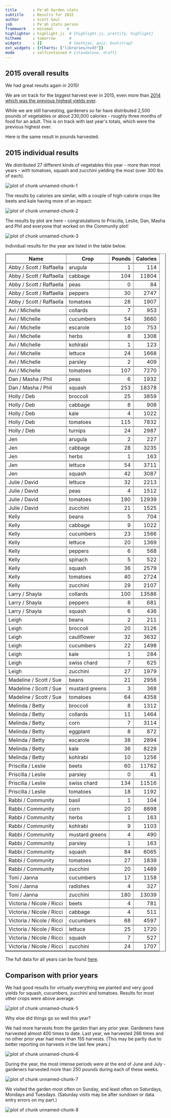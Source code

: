 ```yaml
---
title       : Pe'ah Garden stats
subtitle    : Results for 2015
author      : Scott Gaul
job         : Pe'ah stats person
framework   : minimal      # 
highlighter : highlight.js  # {highlight.js, prettify, highlight}
hitheme     : tomorrow      # 
widgets     : []            # {mathjax, quiz, bootstrap}
ext_widgets : {rCharts: ["libraries/nvd3"]} 
mode        : selfcontained # {standalone, draft}
---
```


## 2015 overall results

We had great results again in 2015! 

We are on track for the biggest harvest ever in 2015, even more than [2014 which was the previous highest yields ever](http://sgaul.github.io/peah2014/).    

While we are still harvesting, gardeners so far have distributed 2,500 pounds of vegetables or about 230,000 calories - roughly three months of food for an adult. This is on track with last year's totals, which were the previous highest ever.





<div id = 'chart1' class = 'rChart nvd3'></div>
<script type='text/javascript'>
 $(document).ready(function(){
      drawchart1()
    });
    function drawchart1(){  
      var opts = {
 "dom": "chart1",
"width":    500,
"height":    300,
"x": "Year",
"y": "Calories",
"type": "discreteBarChart",
"id": "chart1" 
},
        data = [
 {
 "Year": 2002,
"Pounds":        1273.25,
"Calories": 114403.9329167 
},
{
 "Year": 2003,
"Pounds":          778.5,
"Calories":       86920.57 
},
{
 "Year": 2004,
"Pounds":        1302.25,
"Calories":      140183.85 
},
{
 "Year": 2005,
"Pounds":         1392.5,
"Calories":      151554.28 
},
{
 "Year": 2006,
"Pounds":        1321.25,
"Calories":     134382.865 
},
{
 "Year": 2007,
"Pounds":        1686.25,
"Calories":  153063.073334 
},
{
 "Year": 2008,
"Pounds":            898,
"Calories":    90317.34125 
},
{
 "Year": 2009,
"Pounds":           1028,
"Calories": 100385.8316667 
},
{
 "Year": 2010,
"Pounds":         911.75,
"Calories":      84708.455 
},
{
 "Year": 2011,
"Pounds":           1269,
"Calories":      147313.92 
},
{
 "Year": 2012,
"Pounds":        1901.23,
"Calories":    164506.3552 
},
{
 "Year": 2013,
"Pounds":            608,
"Calories":      67887.755 
},
{
 "Year": 2014,
"Pounds":           2634,
"Calories":      260500.66 
},
{
 "Year": 2015,
"Pounds":        2580.35,
"Calories":     240780.035 
} 
]
  
      if(!(opts.type==="pieChart" || opts.type==="sparklinePlus" || opts.type==="bulletChart")) {
        var data = d3.nest()
          .key(function(d){
            //return opts.group === undefined ? 'main' : d[opts.group]
            //instead of main would think a better default is opts.x
            return opts.group === undefined ? opts.y : d[opts.group];
          })
          .entries(data);
      }
      
      if (opts.disabled != undefined){
        data.map(function(d, i){
          d.disabled = opts.disabled[i]
        })
      }
      
      nv.addGraph(function() {
        var chart = nv.models[opts.type]()
          .width(opts.width)
          .height(opts.height)
          
        if (opts.type != "bulletChart"){
          chart
            .x(function(d) { return d[opts.x] })
            .y(function(d) { return d[opts.y] })
        }
          
         
        chart
  .forceY([      0, 1.7e+05 ])
  .margin({
 "left":     80 
})
          
        chart.xAxis
  .axisLabel("Year")

        
        
        chart.yAxis
  .tickFormat(function(d) {return d3.format(',.0f')(d)})
  .axisLabel("Calories")
      
       d3.select("#" + opts.id)
        .append('svg')
        .datum(data)
        .transition().duration(500)
        .call(chart);

       nv.utils.windowResize(chart.update);
       return chart;
      });
    };
</script>

Here is the same result in pounds harvested. 


<div id = 'chart2' class = 'rChart nvd3'></div>
<script type='text/javascript'>
 $(document).ready(function(){
      drawchart2()
    });
    function drawchart2(){  
      var opts = {
 "dom": "chart2",
"width":    500,
"height":    300,
"x": "Year",
"y": "Pounds",
"type": "discreteBarChart",
"id": "chart2" 
},
        data = [
 {
 "Year": 2002,
"Pounds":        1273.25,
"Calories": 114403.9329167 
},
{
 "Year": 2003,
"Pounds":          778.5,
"Calories":       86920.57 
},
{
 "Year": 2004,
"Pounds":        1302.25,
"Calories":      140183.85 
},
{
 "Year": 2005,
"Pounds":         1392.5,
"Calories":      151554.28 
},
{
 "Year": 2006,
"Pounds":        1321.25,
"Calories":     134382.865 
},
{
 "Year": 2007,
"Pounds":        1686.25,
"Calories":  153063.073334 
},
{
 "Year": 2008,
"Pounds":            898,
"Calories":    90317.34125 
},
{
 "Year": 2009,
"Pounds":           1028,
"Calories": 100385.8316667 
},
{
 "Year": 2010,
"Pounds":         911.75,
"Calories":      84708.455 
},
{
 "Year": 2011,
"Pounds":           1269,
"Calories":      147313.92 
},
{
 "Year": 2012,
"Pounds":        1901.23,
"Calories":    164506.3552 
},
{
 "Year": 2013,
"Pounds":            608,
"Calories":      67887.755 
},
{
 "Year": 2014,
"Pounds":           2634,
"Calories":      260500.66 
},
{
 "Year": 2015,
"Pounds":        2580.35,
"Calories":     240780.035 
} 
]
  
      if(!(opts.type==="pieChart" || opts.type==="sparklinePlus" || opts.type==="bulletChart")) {
        var data = d3.nest()
          .key(function(d){
            //return opts.group === undefined ? 'main' : d[opts.group]
            //instead of main would think a better default is opts.x
            return opts.group === undefined ? opts.y : d[opts.group];
          })
          .entries(data);
      }
      
      if (opts.disabled != undefined){
        data.map(function(d, i){
          d.disabled = opts.disabled[i]
        })
      }
      
      nv.addGraph(function() {
        var chart = nv.models[opts.type]()
          .width(opts.width)
          .height(opts.height)
          
        if (opts.type != "bulletChart"){
          chart
            .x(function(d) { return d[opts.x] })
            .y(function(d) { return d[opts.y] })
        }
          
         
        chart
  .forceY([      0,   1700 ])
  .margin({
 "left":     80 
})
          
        chart.xAxis
  .axisLabel("Year")

        
        
        chart.yAxis
  .tickFormat(function(d) {return d3.format(',.0f')(d)})
  .axisLabel("Pounds")
      
       d3.select("#" + opts.id)
        .append('svg')
        .datum(data)
        .transition().duration(500)
        .call(chart);

       nv.utils.windowResize(chart.update);
       return chart;
      });
    };
</script>

## 2015 individual results

We distributed 27 different kinds of vegetables this year - more than most years - with tomatoes, squash and zucchini yielding the most (over 300 lbs of each). 

![plot of chunk unnamed-chunk-1](assets/fig/unnamed-chunk-1-1.svg) 

The results by calories are similar, with a couple of high-calorie crops like beets and kale having more of an impact: 

![plot of chunk unnamed-chunk-2](assets/fig/unnamed-chunk-2-1.svg) 

The results by plot are here - congratulations to Priscilla, Leslie, Dan, Masha and Phil and everyone that worked on the Community plot!

![plot of chunk unnamed-chunk-3](assets/fig/unnamed-chunk-3-1.svg) 


Individual results for the year are listed in the table below. 

<!-- html table generated in R 3.2.1 by xtable 1.7-4 package -->
<!-- Sun Sep 27 12:43:27 2015 -->
<table border=1>
<tr> <th> Name </th> <th> Crop </th> <th> Pounds </th> <th> Calories </th>  </tr>
  <tr> <td> Abby / Scott / Raffaella </td> <td> arugula </td> <td align="right"> 1 </td> <td align="right"> 114 </td> </tr>
  <tr> <td> Abby / Scott / Raffaella </td> <td> cabbage </td> <td align="right"> 104 </td> <td align="right"> 11804 </td> </tr>
  <tr> <td> Abby / Scott / Raffaella </td> <td> peas </td> <td align="right"> 0 </td> <td align="right"> 84 </td> </tr>
  <tr> <td> Abby / Scott / Raffaella </td> <td> peppers </td> <td align="right"> 30 </td> <td align="right"> 2747 </td> </tr>
  <tr> <td> Abby / Scott / Raffaella </td> <td> tomatoes </td> <td align="right"> 28 </td> <td align="right"> 1907 </td> </tr>
  <tr> <td> Avi / Michelle </td> <td> collards </td> <td align="right"> 7 </td> <td align="right"> 953 </td> </tr>
  <tr> <td> Avi / Michelle </td> <td> cucumbers </td> <td align="right"> 54 </td> <td align="right"> 3660 </td> </tr>
  <tr> <td> Avi / Michelle </td> <td> escarole </td> <td align="right"> 10 </td> <td align="right"> 753 </td> </tr>
  <tr> <td> Avi / Michelle </td> <td> herbs </td> <td align="right"> 8 </td> <td align="right"> 1308 </td> </tr>
  <tr> <td> Avi / Michelle </td> <td> kohlrabi </td> <td align="right"> 1 </td> <td align="right"> 123 </td> </tr>
  <tr> <td> Avi / Michelle </td> <td> lettuce </td> <td align="right"> 24 </td> <td align="right"> 1668 </td> </tr>
  <tr> <td> Avi / Michelle </td> <td> parsley </td> <td align="right"> 2 </td> <td align="right"> 409 </td> </tr>
  <tr> <td> Avi / Michelle </td> <td> tomatoes </td> <td align="right"> 107 </td> <td align="right"> 7270 </td> </tr>
  <tr> <td> Dan / Masha / Phil </td> <td> peas </td> <td align="right"> 6 </td> <td align="right"> 1932 </td> </tr>
  <tr> <td> Dan / Masha / Phil </td> <td> squash </td> <td align="right"> 253 </td> <td align="right"> 18378 </td> </tr>
  <tr> <td> Holly / Deb </td> <td> broccoli </td> <td align="right"> 25 </td> <td align="right"> 3859 </td> </tr>
  <tr> <td> Holly / Deb </td> <td> cabbage </td> <td align="right"> 8 </td> <td align="right"> 908 </td> </tr>
  <tr> <td> Holly / Deb </td> <td> kale </td> <td align="right"> 4 </td> <td align="right"> 1022 </td> </tr>
  <tr> <td> Holly / Deb </td> <td> tomatoes </td> <td align="right"> 115 </td> <td align="right"> 7832 </td> </tr>
  <tr> <td> Holly / Deb </td> <td> turnips </td> <td align="right"> 24 </td> <td align="right"> 2987 </td> </tr>
  <tr> <td> Jen </td> <td> arugula </td> <td align="right"> 2 </td> <td align="right"> 227 </td> </tr>
  <tr> <td> Jen </td> <td> cabbage </td> <td align="right"> 28 </td> <td align="right"> 3235 </td> </tr>
  <tr> <td> Jen </td> <td> herbs </td> <td align="right"> 1 </td> <td align="right"> 163 </td> </tr>
  <tr> <td> Jen </td> <td> lettuce </td> <td align="right"> 54 </td> <td align="right"> 3711 </td> </tr>
  <tr> <td> Jen </td> <td> squash </td> <td align="right"> 42 </td> <td align="right"> 3087 </td> </tr>
  <tr> <td> Julie / David </td> <td> lettuce </td> <td align="right"> 32 </td> <td align="right"> 2213 </td> </tr>
  <tr> <td> Julie / David </td> <td> peas </td> <td align="right"> 4 </td> <td align="right"> 1512 </td> </tr>
  <tr> <td> Julie / David </td> <td> tomatoes </td> <td align="right"> 190 </td> <td align="right"> 12939 </td> </tr>
  <tr> <td> Julie / David </td> <td> zucchini </td> <td align="right"> 21 </td> <td align="right"> 1525 </td> </tr>
  <tr> <td> Kelly </td> <td> beans </td> <td align="right"> 5 </td> <td align="right"> 704 </td> </tr>
  <tr> <td> Kelly </td> <td> cabbage </td> <td align="right"> 9 </td> <td align="right"> 1022 </td> </tr>
  <tr> <td> Kelly </td> <td> cucumbers </td> <td align="right"> 23 </td> <td align="right"> 1566 </td> </tr>
  <tr> <td> Kelly </td> <td> lettuce </td> <td align="right"> 20 </td> <td align="right"> 1369 </td> </tr>
  <tr> <td> Kelly </td> <td> peppers </td> <td align="right"> 6 </td> <td align="right"> 568 </td> </tr>
  <tr> <td> Kelly </td> <td> spinach </td> <td align="right"> 5 </td> <td align="right"> 522 </td> </tr>
  <tr> <td> Kelly </td> <td> squash </td> <td align="right"> 36 </td> <td align="right"> 2579 </td> </tr>
  <tr> <td> Kelly </td> <td> tomatoes </td> <td align="right"> 40 </td> <td align="right"> 2724 </td> </tr>
  <tr> <td> Kelly </td> <td> zucchini </td> <td align="right"> 29 </td> <td align="right"> 2107 </td> </tr>
  <tr> <td> Larry / Shayla </td> <td> collards </td> <td align="right"> 100 </td> <td align="right"> 13586 </td> </tr>
  <tr> <td> Larry / Shayla </td> <td> peppers </td> <td align="right"> 8 </td> <td align="right"> 681 </td> </tr>
  <tr> <td> Larry / Shayla </td> <td> squash </td> <td align="right"> 6 </td> <td align="right"> 436 </td> </tr>
  <tr> <td> Leigh </td> <td> beans </td> <td align="right"> 2 </td> <td align="right"> 211 </td> </tr>
  <tr> <td> Leigh </td> <td> broccoli </td> <td align="right"> 20 </td> <td align="right"> 3126 </td> </tr>
  <tr> <td> Leigh </td> <td> cauliflower </td> <td align="right"> 32 </td> <td align="right"> 3632 </td> </tr>
  <tr> <td> Leigh </td> <td> cucumbers </td> <td align="right"> 22 </td> <td align="right"> 1498 </td> </tr>
  <tr> <td> Leigh </td> <td> kale </td> <td align="right"> 1 </td> <td align="right"> 284 </td> </tr>
  <tr> <td> Leigh </td> <td> swiss chard </td> <td align="right"> 7 </td> <td align="right"> 625 </td> </tr>
  <tr> <td> Leigh </td> <td> zucchini </td> <td align="right"> 27 </td> <td align="right"> 1979 </td> </tr>
  <tr> <td> Madeline / Scott / Sue </td> <td> beans </td> <td align="right"> 21 </td> <td align="right"> 2956 </td> </tr>
  <tr> <td> Madeline / Scott / Sue </td> <td> mustard greens </td> <td align="right"> 3 </td> <td align="right"> 368 </td> </tr>
  <tr> <td> Madeline / Scott / Sue </td> <td> tomatoes </td> <td align="right"> 64 </td> <td align="right"> 4358 </td> </tr>
  <tr> <td> Melinda / Betty </td> <td> broccoli </td> <td align="right"> 8 </td> <td align="right"> 1312 </td> </tr>
  <tr> <td> Melinda / Betty </td> <td> collards </td> <td align="right"> 11 </td> <td align="right"> 1464 </td> </tr>
  <tr> <td> Melinda / Betty </td> <td> corn </td> <td align="right"> 7 </td> <td align="right"> 3114 </td> </tr>
  <tr> <td> Melinda / Betty </td> <td> eggplant </td> <td align="right"> 8 </td> <td align="right"> 872 </td> </tr>
  <tr> <td> Melinda / Betty </td> <td> escarole </td> <td align="right"> 38 </td> <td align="right"> 2894 </td> </tr>
  <tr> <td> Melinda / Betty </td> <td> kale </td> <td align="right"> 36 </td> <td align="right"> 8229 </td> </tr>
  <tr> <td> Melinda / Betty </td> <td> kohlrabi </td> <td align="right"> 10 </td> <td align="right"> 1256 </td> </tr>
  <tr> <td> Priscilla / Leslie </td> <td> beets </td> <td align="right"> 60 </td> <td align="right"> 11762 </td> </tr>
  <tr> <td> Priscilla / Leslie </td> <td> parsley </td> <td align="right"> 0 </td> <td align="right"> 41 </td> </tr>
  <tr> <td> Priscilla / Leslie </td> <td> swiss chard </td> <td align="right"> 134 </td> <td align="right"> 11516 </td> </tr>
  <tr> <td> Priscilla / Leslie </td> <td> tomatoes </td> <td align="right"> 18 </td> <td align="right"> 1192 </td> </tr>
  <tr> <td> Rabbi / Community </td> <td> basil </td> <td align="right"> 1 </td> <td align="right"> 104 </td> </tr>
  <tr> <td> Rabbi / Community </td> <td> corn </td> <td align="right"> 20 </td> <td align="right"> 8898 </td> </tr>
  <tr> <td> Rabbi / Community </td> <td> herbs </td> <td align="right"> 1 </td> <td align="right"> 163 </td> </tr>
  <tr> <td> Rabbi / Community </td> <td> kohlrabi </td> <td align="right"> 9 </td> <td align="right"> 1103 </td> </tr>
  <tr> <td> Rabbi / Community </td> <td> mustard greens </td> <td align="right"> 4 </td> <td align="right"> 490 </td> </tr>
  <tr> <td> Rabbi / Community </td> <td> parsley </td> <td align="right"> 1 </td> <td align="right"> 163 </td> </tr>
  <tr> <td> Rabbi / Community </td> <td> squash </td> <td align="right"> 84 </td> <td align="right"> 6065 </td> </tr>
  <tr> <td> Rabbi / Community </td> <td> tomatoes </td> <td align="right"> 27 </td> <td align="right"> 1839 </td> </tr>
  <tr> <td> Rabbi / Community </td> <td> zucchini </td> <td align="right"> 20 </td> <td align="right"> 1489 </td> </tr>
  <tr> <td> Toni / Janna </td> <td> cucumbers </td> <td align="right"> 17 </td> <td align="right"> 1158 </td> </tr>
  <tr> <td> Toni / Janna </td> <td> radishes </td> <td align="right"> 4 </td> <td align="right"> 327 </td> </tr>
  <tr> <td> Toni / Janna </td> <td> zucchini </td> <td align="right"> 180 </td> <td align="right"> 13039 </td> </tr>
  <tr> <td> Victoria / Nicole / Ricci </td> <td> beets </td> <td align="right"> 4 </td> <td align="right"> 781 </td> </tr>
  <tr> <td> Victoria / Nicole / Ricci </td> <td> cabbage </td> <td align="right"> 4 </td> <td align="right"> 511 </td> </tr>
  <tr> <td> Victoria / Nicole / Ricci </td> <td> cucumbers </td> <td align="right"> 68 </td> <td align="right"> 4597 </td> </tr>
  <tr> <td> Victoria / Nicole / Ricci </td> <td> lettuce </td> <td align="right"> 25 </td> <td align="right"> 1720 </td> </tr>
  <tr> <td> Victoria / Nicole / Ricci </td> <td> squash </td> <td align="right"> 7 </td> <td align="right"> 527 </td> </tr>
  <tr> <td> Victoria / Nicole / Ricci </td> <td> zucchini </td> <td align="right"> 24 </td> <td align="right"> 1707 </td> </tr>
   </table>

The full data for all years can be found [here](https://docs.google.com/spreadsheet/ccc?key=0AlYsW526rxsmdDhIVzM0VDYzRkdLOXlvcldfQkJtcnc&usp=sharing). 

## Comparison with prior years

We had good results for virtually everything we planted and very good yields for squash, cucumbers, zucchini and tomatoes. Results for most other crops were above average. 

![plot of chunk unnamed-chunk-5](assets/fig/unnamed-chunk-5-1.svg) 

Why else did things go so well this year? 

We had more harvests from the garden than any prior year. Gardeners have harvested almost 400 times to date. Last year, we harvested 266 times and no other prior year had more than 155 harvests. (This may be partly due to better reporting on harvests in the last few years.)

![plot of chunk unnamed-chunk-6](assets/fig/unnamed-chunk-6-1.svg) 

During the year, the most intense periods were at the end of June and July - gardeners harvested more than 250 pounds during each of these weeks. 

![plot of chunk unnamed-chunk-7](assets/fig/unnamed-chunk-7-1.svg) 

We visited the garden most often on Sunday, and least often on Saturdays, Mondays and Tuesdays. (Saturday visits may be after sundown or data entry errors on my part.)

![plot of chunk unnamed-chunk-8](assets/fig/unnamed-chunk-8-1.svg) 

